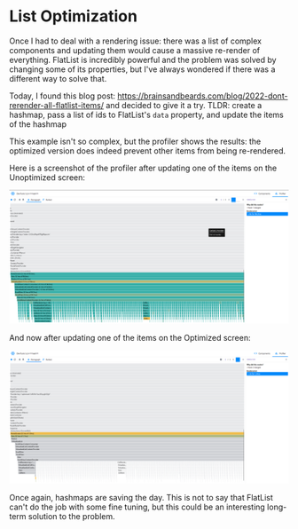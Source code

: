 # List Optimization

Once I had to deal with a rendering issue: there was a list of complex components and updating them would cause a massive re-render of everything.
FlatList is incredibly powerful and the problem was solved by changing some of its properties, but I've always wondered if there was a different way to solve that.

Today, I found this blog post: https://brainsandbeards.com/blog/2022-dont-rerender-all-flatlist-items/ and decided to give it a try.
TLDR: create a hashmap, pass a list of ids to FlatList's `data` property, and update the items of the hashmap

This example isn't so complex, but the profiler shows the results: the optimized version does indeed prevent other items from being re-rendered.

Here is a screenshot of the profiler after updating one of the items on the Unoptimized screen:

![Screenshot of the profiler showing the unoptimized list](unoptimized.png)

And now after updating one of the items on the Optimized screen:

![Screenshot of the profiler showing the optimized list](optimized.png)

Once again, hashmaps are saving the day. This is not to say that FlatList can't do the job with some fine tuning, but this could be an interesting long-term solution to the problem.